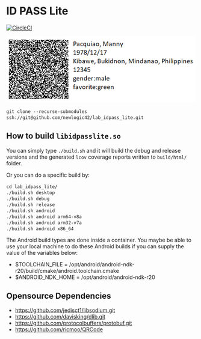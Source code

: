 # ID PASS Lite

[![CircleCI](https://circleci.com/gh/idpass/idpass-lite.svg?style=svg)](https://circleci.com/gh/idpass/idpass-lite)

![Alt text](idpasslite_qr.png?raw=true "api")


```
git clone --recurse-submodules ssh://git@github.com/newlogic42/lab_idpass_lite.git
```

## How to build `libidpasslite.so` 

You can simply type `./build.sh` and it will build the debug and release versions
and the generated `lcov` coverage reports written to `build/html/` folder. 

Or you can do a specific build by:

```
cd lab_idpass_lite/
./build.sh desktop 
./build.sh debug   
./build.sh release
./build.sh android
./build.sh android arm64-v8a
./build.sh android arm32-v7a
./build.sh android x86_64
```

The Android build types are done inside a container. You maybe be able to use your
local machine to do these Android builds if you can supply the value of the
variables below:

- $TOOLCHAIN_FILE   = /opt/android/android-ndk-r20/build/cmake/android.toolchain.cmake
- $ANDROID_NDK_HOME = /opt/android/android-ndk-r20

## Opensource Dependencies

- https://github.com/jedisct1/libsodium.git
- https://github.com/davisking/dlib.git
- https://github.com/protocolbuffers/protobuf.git
- https://github.com/ricmoo/QRCode

